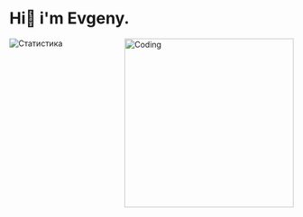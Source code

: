 # Hi👋 i'm Evgeny.
<img align="right" alt="Coding" width="300" src="https://i.pinimg.com/originals/25/ed/7d/25ed7ddeae36fdc5d67a38aaf458fefa.gif">  

![Статистика](https://github-readme-stats.vercel.app/api?username=Mony120&show_icons=true&theme=radical)





